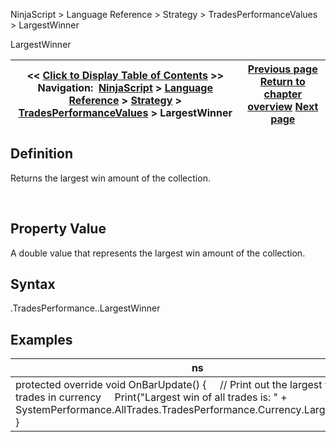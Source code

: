 ﻿
NinjaScript > Language Reference > Strategy > TradesPerformanceValues > LargestWinner

LargestWinner

| << [Click to Display Table of Contents](largestwinner.md) >> **Navigation:**     [NinjaScript](ninjascript.md) > [Language Reference](language_reference_wip.md) > [Strategy](strategy.md) > [TradesPerformanceValues](tradesperformancevalues.md) > LargestWinner | [Previous page](largestloser.md) [Return to chapter overview](tradesperformancevalues.md) [Next page](profitpermonth.md) |
| --- | --- |
## Definition
Returns the largest win amount of the collection.  

 
## Property Value
A double value that represents the largest win amount of the collection.
 
## Syntax
<TradeCollection>.TradesPerformance.<TradesPerformanceValues>.LargestWinner

## 
## Examples

| ns |
| --- |
| protected override void OnBarUpdate() {      // Print out the largest win of all trades in currency      Print("Largest win of all trades is: " + SystemPerformance.AllTrades.TradesPerformance.Currency.LargestWinner); } |
